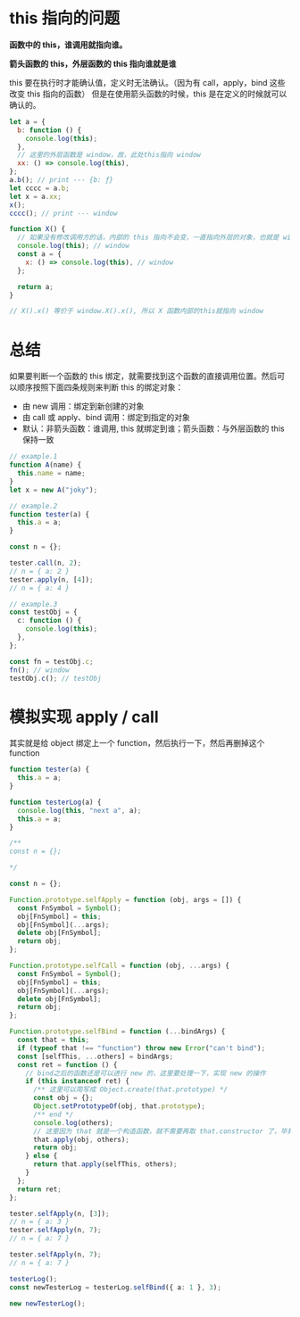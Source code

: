 # this 指向的问题

**函数中的 this，谁调用就指向谁。**

**箭头函数的 this，外层函数的 this 指向谁就是谁**

this 要在执行时才能确认值，定义时无法确认。（因为有 call，apply，bind 这些改变 this 指向的函数）
但是在使用箭头函数的时候，this 是在定义的时候就可以确认的。

```js
let a = {
  b: function () {
    console.log(this);
  },
  // 这里的外层函数是 window，故，此处this指向 window
  xx: () => console.log(this),
};
a.b(); // print --- {b: ƒ}
let cccc = a.b;
let x = a.xx;
x();
cccc(); // print --- window

function X() {
  // 如果没有修改调用方的话，内部的 this 指向不会变，一直指向外层的对象，也就是 window
  console.log(this); // window
  const a = {
    x: () => console.log(this), // window
  };

  return a;
}

// X().x() 等价于 window.X().x(), 所以 X 函数内部的this就指向 window
```

# 总结

如果要判断一个函数的 this 绑定，就需要找到这个函数的直接调用位置。然后可以顺序按照下面四条规则来判断 this 的绑定对象：

- 由 new 调用：绑定到新创建的对象
- 由 call 或 apply、bind 调用：绑定到指定的对象
- 默认：非箭头函数：谁调用, this 就绑定到谁；箭头函数：与外层函数的 this 保持一致

```ts
// example.1
function A(name) {
  this.name = name;
}
let x = new A("joky");
```

```ts
// example.2
function tester(a) {
  this.a = a;
}

const n = {};

tester.call(n, 2);
// n = { a: 2 }
tester.apply(n, [4]);
// n = { a: 4 }
```

```ts
// example.3
const testObj = {
  c: function () {
    console.log(this);
  },
};

const fn = testObj.c;
fn(); // window
testObj.c(); // testObj
```

# 模拟实现 apply / call

其实就是给 object 绑定上一个 function，然后执行一下，然后再删掉这个 function

```ts
function tester(a) {
  this.a = a;
}

function testerLog(a) {
  console.log(this, "next a", a);
  this.a = a;
}

/**
const n = {};

*/

const n = {};

Function.prototype.selfApply = function (obj, args = []) {
  const FnSymbol = Symbol();
  obj[FnSymbol] = this;
  obj[FnSymbol](...args);
  delete obj[FnSymbol];
  return obj;
};

Function.prototype.selfCall = function (obj, ...args) {
  const FnSymbol = Symbol();
  obj[FnSymbol] = this;
  obj[FnSymbol](...args);
  delete obj[FnSymbol];
  return obj;
};

Function.prototype.selfBind = function (...bindArgs) {
  const that = this;
  if (typeof that !== "function") throw new Error("can't bind");
  const [selfThis, ...others] = bindArgs;
  const ret = function () {
    // bind之后的函数还是可以进行 new 的，这里要处理一下，实现 new 的操作
    if (this instanceof ret) {
      /** 这里可以简写成 Object.create(that.prototype) */
      const obj = {};
      Object.setPrototypeOf(obj, that.prototype);
      /** end */
      console.log(others);
      // 这里因为 that 就是一个构造函数，就不需要再取 that.constructor 了，毕竟不是 class
      that.apply(obj, others);
      return obj;
    } else {
      return that.apply(selfThis, others);
    }
  };
  return ret;
};

tester.selfApply(n, [3]);
// n = { a: 3 }
tester.selfApply(n, 7);
// n = { a: 7 }

tester.selfApply(n, 7);
// n = { a: 7 }

testerLog();
const newTesterLog = testerLog.selfBind({ a: 1 }, 3);

new newTesterLog();
```
